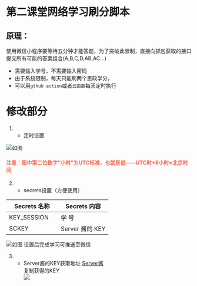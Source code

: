 # 第二课堂网络学习刷分脚本
## 原理：
使用微信小程序要等待五分钟才能答题，为了突破此限制，直接向抓包获取的接口提交所有可能的答案组合(A,B,C,D,AB,AC...)  
* 需要输入学号，不需要输入密码
* 由于系统限制，每天只能刷两个思政学分，
* 可以用`gthub action`或者`云函数`每天定时执行
# 修改部分
1. * 定时设置  

![如图](images/settime.png)
#### <font color=Tomato>注意：图中第二位数字“小时”为UTC标准，也就是说——UTC时+8小时=北京时间</font>
2. * secrets设置（方便使用）  

| Secrets 名称 |Secrets 内容 |  
| --------------| ----------------|  
| KEY_SESSION &nbsp; &nbsp;|学   号&nbsp; &nbsp; &nbsp; &nbsp; &nbsp;|  
| SCKEY &nbsp; &nbsp; &nbsp; &nbsp; &nbsp;| Server 酱的 KEY |      

![如图](images/setkey.png)
设置后完成学习可推送至微信  

3. * Server酱的KEY获取地址
[Server酱](https://sct.ftqq.com)  
复制获得的KEY  
![](images/getkey.png)
